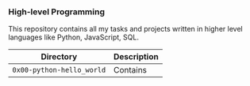 ### High-level Programming

This repository contains all my tasks and projects written in higher level languages like Python, JavaScript, SQL.

Directory | Description
--- | ---
`0x00-python-hello_world` | Contains 
